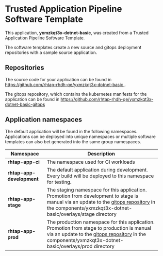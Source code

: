 # Trusted Application Pipeline Software Template

This application, **yxmzkqt3x-dotnet-basic**, was created from a Trusted Application Pipeline Software Template.

The software templates create a new source and gitops deployment repositories with a sample source application. 

## Repositories

The source code for your application can be found in [https://github.com/rhtap-rhdh-qe/yxmzkqt3x-dotnet-basic ](https://github.com/rhtap-rhdh-qe/yxmzkqt3x-dotnet-basic ).
 
The gitops repository, which contains the kubernetes manifests for the application can be found in 
[https://github.com/rhtap-rhdh-qe/yxmzkqt3x-dotnet-basic-gitops ](https://github.com/rhtap-rhdh-qe/yxmzkqt3x-dotnet-basic-gitops ) 

## Application namespaces 

The default application will be found in the following namespaces. Applications can be deployed into unique namespaces or multiple software templates can also bet generated into the same group namespaces.  

|  Namespace   |  Description   |  
| -------- | -------- |
| **rhtap-app-ci** | The namespace used for CI workloads |
| **rhtap-app-development** | The default application during development. Every build will be deployed to this namespace for testing. |
| **rhtap-app-stage** | The staging namespace for this application. Promotion from development to stage is manual via an update to the [gitops repository](https://github.com/rhtap-rhdh-qe/yxmzkqt3x-dotnet-basic-gitops ) in the components/yxmzkqt3x-dotnet-basic/overlays/stage directory |
| **rhtap-app-prod** | The production namespace for this application. Promotion from stage to production is manual via an update to the [gitops repository](https://github.com/rhtap-rhdh-qe/yxmzkqt3x-dotnet-basic-gitops ) in the components/yxmzkqt3x-dotnet-basic/overlays/prod directory |